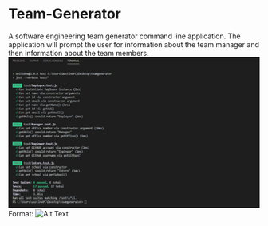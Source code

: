 # Team-Generator

A software engineering team generator command line application. 
The application will prompt the user for information about the team manager and then information about the team members. 
![GitHub Logo](/images/passTest.jpg)
Format: ![Alt Text](url)
